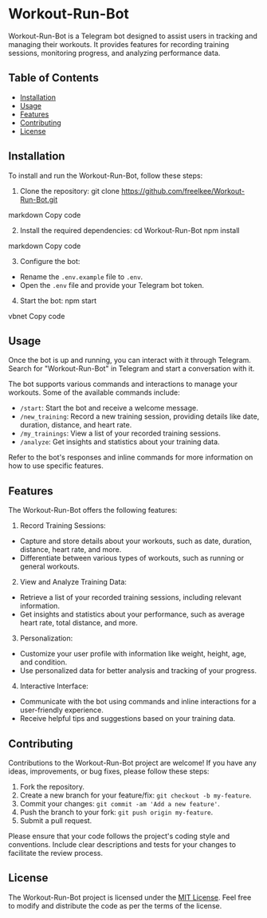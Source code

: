 # Workout-Run-Bot

Workout-Run-Bot is a Telegram bot designed to assist users in tracking and managing their workouts. It provides features for recording training sessions, monitoring progress, and analyzing performance data.

## Table of Contents
- [Installation](#installation)
- [Usage](#usage)
- [Features](#features)
- [Contributing](#contributing)
- [License](#license)

## Installation

To install and run the Workout-Run-Bot, follow these steps:

1. Clone the repository:
git clone https://github.com/freelkee/Workout-Run-Bot.git

markdown
Copy code

2. Install the required dependencies:
cd Workout-Run-Bot
npm install

markdown
Copy code

3. Configure the bot:
- Rename the `.env.example` file to `.env`.
- Open the `.env` file and provide your Telegram bot token.

4. Start the bot:
npm start

vbnet
Copy code

## Usage

Once the bot is up and running, you can interact with it through Telegram. Search for "Workout-Run-Bot" in Telegram and start a conversation with it.

The bot supports various commands and interactions to manage your workouts. Some of the available commands include:

- `/start`: Start the bot and receive a welcome message.
- `/new_training`: Record a new training session, providing details like date, duration, distance, and heart rate.
- `/my_trainings`: View a list of your recorded training sessions.
- `/analyze`: Get insights and statistics about your training data.

Refer to the bot's responses and inline commands for more information on how to use specific features.

## Features

The Workout-Run-Bot offers the following features:

1. Record Training Sessions:
- Capture and store details about your workouts, such as date, duration, distance, heart rate, and more.
- Differentiate between various types of workouts, such as running or general workouts.

2. View and Analyze Training Data:
- Retrieve a list of your recorded training sessions, including relevant information.
- Get insights and statistics about your performance, such as average heart rate, total distance, and more.

3. Personalization:
- Customize your user profile with information like weight, height, age, and condition.
- Use personalized data for better analysis and tracking of your progress.

4. Interactive Interface:
- Communicate with the bot using commands and inline interactions for a user-friendly experience.
- Receive helpful tips and suggestions based on your training data.

## Contributing

Contributions to the Workout-Run-Bot project are welcome! If you have any ideas, improvements, or bug fixes, please follow these steps:

1. Fork the repository.
2. Create a new branch for your feature/fix: `git checkout -b my-feature`.
3. Commit your changes: `git commit -am 'Add a new feature'`.
4. Push the branch to your fork: `git push origin my-feature`.
5. Submit a pull request.

Please ensure that your code follows the project's coding style and conventions. Include clear descriptions and tests for your changes to facilitate the review process.

## License

The Workout-Run-Bot project is licensed under the [MIT License](https://github.com/freelkee/Workout-Run-Bot/blob/main/LICENSE). Feel free to modify and distribute the code as per the terms of the license.
